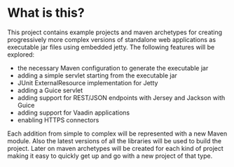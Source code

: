 # What is this?

This project contains example projects and maven archetypes for creating 
progressively more complex versions of standalone web applications as 
executable jar files using embedded jetty. The following features will be
explored:

* the necessary Maven configuration to generate the executable jar
* adding a simple servlet starting from the executable jar
* JUnit ExternalResource implementation for Jetty
* adding a Guice servlet
* adding support for REST/JSON endpoints with Jersey and Jackson with Guice
* adding support for Vaadin applications
* enabling HTTPS connectors
 
Each addition from simple to complex will be represented with a new Maven
module. Also the latest versions of all the libraries will be used to build
the project. Later on maven archetypes will be created for each kind of project
making it easy to quickly get up and go with a new project of that type.

